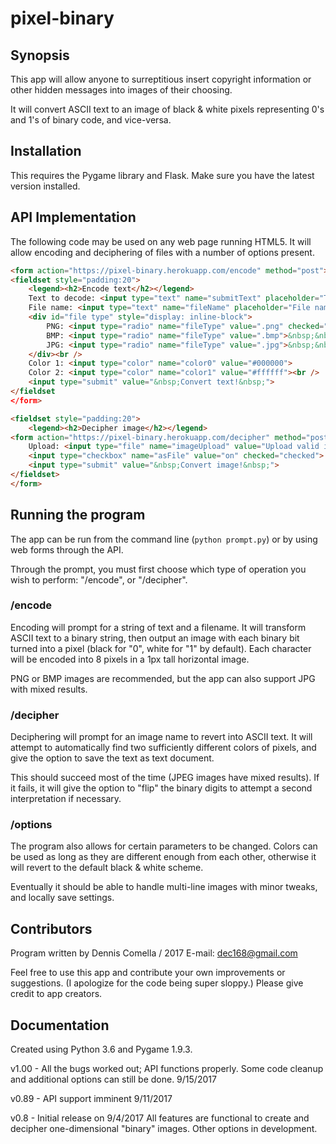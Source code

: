 # pixel-binary

## Synopsis

This app will allow anyone to surreptitious insert copyright information or other hidden messages into images of their choosing.

It will convert ASCII text to an image of black & white pixels representing 0's and 1's of binary code, and vice-versa.

## Installation

This requires the Pygame library and Flask. Make sure you have the latest version installed.

## API Implementation
The following code may be used on any web page running HTML5. It will allow encoding and deciphering of files with a number of options present.

```html
<form action="https://pixel-binary.herokuapp.com/encode" method="post">
<fieldset style="padding:20">
    <legend><h2>Encode text</h2></legend>
    Text to decode: <input type="text" name="submitText" placeholder="Text to decode"><br />
    File name: <input type="text" name="fileName" placeholder="File name">
    <div id="file type" style="display: inline-block">
        PNG: <input type="radio" name="fileType" value=".png" checked="checked">&nbsp;&nbsp;
        BMP: <input type="radio" name="fileType" value=".bmp">&nbsp;&nbsp;
        JPG: <input type="radio" name="fileType" value=".jpg">&nbsp;&nbsp;
    </div><br />
    Color 1: <input type="color" name="color0" value="#000000"> 
    Color 2: <input type="color" name="color1" value="#ffffff"><br />
    <input type="submit" value="&nbsp;Convert text!&nbsp;">
</fieldset
</form>

<fieldset style="padding:20">
    <legend><h2>Decipher image</h2></legend>
<form action="https://pixel-binary.herokuapp.com/decipher" method="post">
    Upload: <input type="file" name="imageUpload" value="Upload valid image."><br />
    <input type="checkbox" name="asFile" value="on" checked="checked"> Save as *.txt file<br />
    <input type="submit" value="&nbsp;Convert image!&nbsp;">
</fieldset>
</form>
```

## Running the program

The app can be run from the command line (`python prompt.py`) or by using web forms through the API.

Through the prompt, you must first choose which type of operation you wish to perform: "/encode", or "/decipher".

### /encode

Encoding will prompt for a string of text and a filename. It will transform ASCII text to a binary string, then output an image with each binary bit turned into a pixel (black for "0", white for "1" by default). Each character will be encoded into 8 pixels in a 1px tall horizontal image.

PNG or BMP images are recommended, but the app can also support JPG with mixed results.

### /decipher

Deciphering will prompt for an image name to revert into ASCII text. It will attempt to automatically find two sufficiently different colors of pixels, and give the option to save the text as text document.

This should succeed most of the time (JPEG images have mixed results). If it fails, it will give the option to "flip" the binary digits to attempt a second interpretation if necessary.

### /options

The program also allows for certain parameters to be changed. Colors can be used as long as they are different enough from each other, otherwise it will revert to the default black & white scheme.

Eventually it should be able to handle multi-line images with minor tweaks, and locally save settings.

## Contributors

Program written by Dennis Comella / 2017
E-mail: dec168@gmail.com

Feel free to use this app and contribute your own improvements or suggestions. (I apologize for the code being super sloppy.) Please give credit to app creators.

## Documentation

Created using Python 3.6 and Pygame 1.9.3.

v1.00 - All the bugs worked out; API functions properly. Some code cleanup and additional options can still be done. 9/15/2017

v0.89 - API support imminent 9/11/2017

v0.8 - Initial release on 9/4/2017
All features are functional to create and decipher one-dimensional "binary" images. Other options in development.